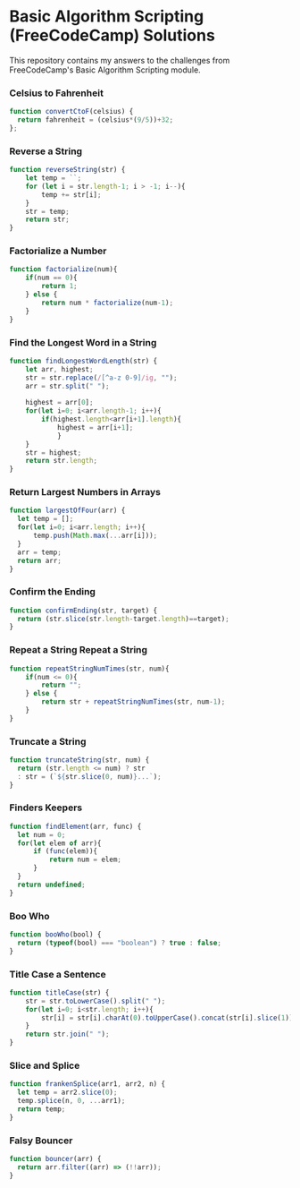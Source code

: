 # Basic Algorithm Scripting (FreeCodeCamp) Solutions
 This repository contains my answers to the challenges from FreeCodeCamp's Basic Algorithm Scripting module.

### Celsius to Fahrenheit
```javascript
function convertCtoF(celsius) {
  return fahrenheit = (celsius*(9/5))+32;
};
```

### Reverse a String
```javascript
function reverseString(str) {
    let temp = ``;
    for (let i = str.length-1; i > -1; i--){
    	temp += str[i];
    }
    str = temp;
    return str;
}
```

### Factorialize a Number
```javascript
function factorialize(num){
	if(num == 0){
		return 1;
	} else {
		return num * factorialize(num-1);
	}
}
```

### Find the Longest Word in a String
```javascript
function findLongestWordLength(str) {
	let arr, highest;
	str = str.replace(/[^a-z 0-9]/ig, "");
	arr = str.split(" ");
	
	highest = arr[0];
	for(let i=0; i<arr.length-1; i++){
		if(highest.length<arr[i+1].length){
        	highest = arr[i+1];
    		}
	}
	str = highest;
  	return str.length;
}
```

### Return Largest Numbers in Arrays
```javascript
function largestOfFour(arr) {
  let temp = [];
  for(let i=0; i<arr.length; i++){
      temp.push(Math.max(...arr[i]));
  }
  arr = temp;
  return arr;
}
```

### Confirm the Ending
```javascript
function confirmEnding(str, target) {
  return (str.slice(str.length-target.length)==target);
}
```

### Repeat a String Repeat a String
```javascript
function repeatStringNumTimes(str, num){
    if(num <= 0){
        return "";
    } else {
        return str + repeatStringNumTimes(str, num-1);
    }
}
```

### Truncate a String
```javascript
function truncateString(str, num) {
  return (str.length <= num) ? str
  : str = (`${str.slice(0, num)}...`);
}
```

### Finders Keepers
```javascript
function findElement(arr, func) {
  let num = 0;
  for(let elem of arr){
      if (func(elem)){
          return num = elem;
      }
  }
  return undefined;  
}
```

### Boo Who
```javascript
function booWho(bool) {
  return (typeof(bool) === "boolean") ? true : false;
}
```

### Title Case a Sentence
```javascript
function titleCase(str) {
    str = str.toLowerCase().split(" ");
    for(let i=0; i<str.length; i++){
        str[i] = str[i].charAt(0).toUpperCase().concat(str[i].slice(1));
    }
    return str.join(" ");
}
```

### Slice and Splice
```javascript
function frankenSplice(arr1, arr2, n) {
  let temp = arr2.slice(0);
  temp.splice(n, 0, ...arr1);
  return temp;
}
```

### Falsy Bouncer
```javascript
function bouncer(arr) {
  return arr.filter((arr) => (!!arr));
}
```
